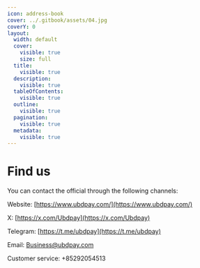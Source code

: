 ```yaml
---
icon: address-book
cover: ../.gitbook/assets/04.jpg
coverY: 0
layout:
  width: default
  cover:
    visible: true
    size: full
  title:
    visible: true
  description:
    visible: true
  tableOfContents:
    visible: true
  outline:
    visible: true
  pagination:
    visible: true
  metadata:
    visible: true
---
```


# Find us

You can contact the official through the following channels:

Website: [https://www.ubdpay.com/](https://www.ubdpay.com/)

X: [https://x.com/Ubdpay](https://x.com/Ubdpay)

Telegram: [https://t.me/ubdpay](https://t.me/ubdpay)

Email: Business@ubdpay.com&#x20;

Customer service: +85292054513
